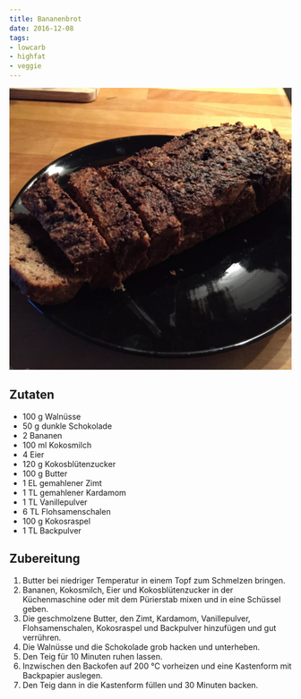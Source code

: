 ```yaml
---
title: Bananenbrot
date: 2016-12-08
tags:
- lowcarb
- highfat
- veggie
---
```


![](/img/bananenbrot.webp)

## Zutaten
- 100 g     Walnüsse
- 50 g      dunkle Schokolade
- 2         Bananen
- 100 ml    Kokosmilch
- 4         Eier
- 120 g     Kokosblütenzucker
- 100 g     Butter
- 1 EL      gemahlener Zimt
- 1 TL      gemahlener Kardamom
- 1 TL      Vanillepulver
- 6 TL      Flohsamenschalen
- 100 g     Kokosraspel
- 1 TL      Backpulver

## Zubereitung
1. Butter bei niedriger Temperatur in einem Topf zum Schmelzen bringen.
1. Bananen, Kokosmilch, Eier und Kokosblütenzucker in der Küchenmaschine oder mit dem Pürierstab mixen und in eine Schüssel geben.
1. Die geschmolzene Butter, den Zimt, Kardamom, Vanillepulver, Flohsamenschalen, Kokosraspel und Backpulver hinzufügen und gut verrühren.
1. Die Walnüsse und die Schokolade grob hacken und unterheben.
1. Den Teig für 10 Minuten ruhen lassen.
1. Inzwischen den Backofen auf 200 ℃  vorheizen und eine Kastenform mit Backpapier auslegen.
1. Den Teig dann in die Kastenform füllen und 30 Minuten backen.
